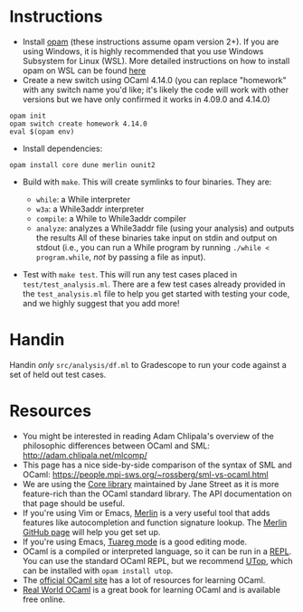 # Instructions

- Install [opam](https://opam.ocaml.org/doc/Install.html) (these instructions
  assume opam version 2+).
  If you are using Windows, it is highly recommended that
  you use Windows Subsystem for Linux (WSL). More detailed instructions on how 
  to install opam on WSL can be found [here](https://github.com/janestreet/install-ocaml)
- Create a new switch using OCaml 4.14.0 (you can replace "homework" with any switch name you'd like; it's likely the code will work with other versions but we have only confirmed it works in 4.09.0 and 4.14.0)
```
opam init
opam switch create homework 4.14.0
eval $(opam env)
```
- Install dependencies:
```
opam install core dune merlin ounit2
```
- Build with `make`. This will create symlinks to four binaries. They are:
    - `while`: a While interpreter
    - `w3a`: a While3addr interpreter
    - `compile`: a While to While3addr compiler
    - `analyze`: analyzes a While3addr file (using your analysis) and outputs
      the results
  All of these binaries take input on stdin and output on stdout (i.e., you can
  run a While program by running `./while < program.while`, *not* by passing a
  file as input).
  
 - Test with `make test`. This will run any test cases placed in `test/test_analysis.ml`. There are a few test cases      already provided in the `test_analysis.ml` file to help you get started with testing your code, and we highly suggest that
   you add more!

# Handin
Handin *only* `src/analysis/df.ml` to Gradescope to run your code against a set of held out test cases.

# Resources

- You might be interested in reading Adam Chlipala's overview of the philosophic
  differences between OCaml and SML: http://adam.chlipala.net/mlcomp/
- This page has a nice side-by-side comparison of the syntax of SML and OCaml:
  https://people.mpi-sws.org/~rossberg/sml-vs-ocaml.html
- We are using the [Core library](https://ocaml.janestreet.com/ocaml-core/latest/doc/base/Base/index.html)
  maintained by Jane Street as it is more feature-rich than the OCaml standard
  library. The API documentation on that page should be useful.
- If you're using Vim or Emacs, [Merlin](https://ocaml.github.io/merlin/) is a
  very useful tool that adds features like autocompletion and function signature
  lookup. The [Merlin GitHub page](https://github.com/ocaml/merlin) will help
  you get set up.
- If you're using Emacs, [Tuareg mode](https://github.com/ocaml/tuareg) is a
  good editing mode.
- OCaml is a compiled or interpreted language, so it can be run in a
  [REPL](https://en.wikipedia.org/wiki/Read%E2%80%93eval%E2%80%93print_loop). You
  can use the standard OCaml REPL, but we recommend
  [UTop](https://opam.ocaml.org/blog/about-utop/), which can be installed with
  `opam install utop`.
- The [official OCaml site](https://ocaml.org/learn/) has a lot of
  resources for learning OCaml.
- [Real World OCaml](https://realworldocaml.org/) is a great book for learning
  OCaml and is available free online.
